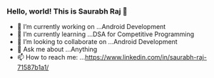 ### Hello, world! This is Saurabh Raj 👋

- 🔭 I’m currently working on ...Android Development
- 🌱 I’m currently learning ...DSA for Competitive Programming
- 👯 I’m looking to collaborate on ...Android Development
- 💬 Ask me about ...Anything
- 📫 How to reach me: ...https://www.linkedin.com/in/saurabh-raj-71587b1a1/
